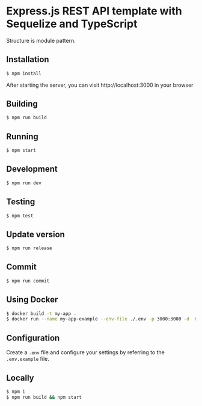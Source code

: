 # Express.js REST API template with Sequelize and TypeScript

Structure is module pattern.

## Installation

```bash
$ npm install
```

After starting the server, you can visit http://localhost:3000 in your browser

## Building

```bash
$ npm run build
```

## Running

```bash
$ npm start
```

## Development

```bash
$ npm run dev
```

## Testing

```bash
$ npm test
```

## Update version

```bash
$ npm run release
```

## Commit

```bash
$ npm run commit
```

## Using Docker

```bash
$ docker build -t my-app .
$ docker run --name my-app-example --env-file ./.env -p 3000:3000 -d  my-app
```

## Configuration

Create a `.env` file and configure your settings by referring to the `.env.example` file.

## Locally

```bash
$ npm i
$ npm run build && npm start
```
